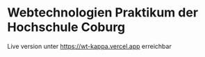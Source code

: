 # Webtechnologien Praktikum der Hochschule Coburg

Live version unter https://wt-kappa.vercel.app erreichbar
